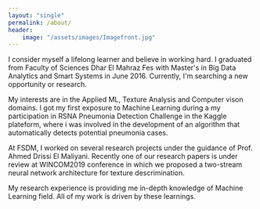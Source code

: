 ```yaml
---
layout: "single"
permalink: /about/
header:
    image: "/assets/images/Imagefront.jpg"
---
```


I consider myself a lifelong learner and believe in working hard. I graduated from Faculty of Sciences Dhar El Mahraz Fes with Master's in Big Data Analytics and Smart Systems in June 2016.
Currently, I'm searching a new opportunity or research.

My interests are in the Applied ML, Texture Analysis and Computer vison domains. I got my first exposure to Machine Learning during a my participation in RSNA Pneumonia Detection Challenge in the Kaggle plateform, where i was involved in the development of an algorithm that automatically detects potential pneumonia cases.

At FSDM, I worked on several research projects under the guidance of Prof. Ahmed Drissi El Maliyani. Recently one of our research papers is under review at WINCOM2019 conference in which we proposed a two-stream neural network architecture for texture descrimination.

My research experience is providing me in-depth knowledge of Machine Learning field. All of my work is driven by these learnings.
